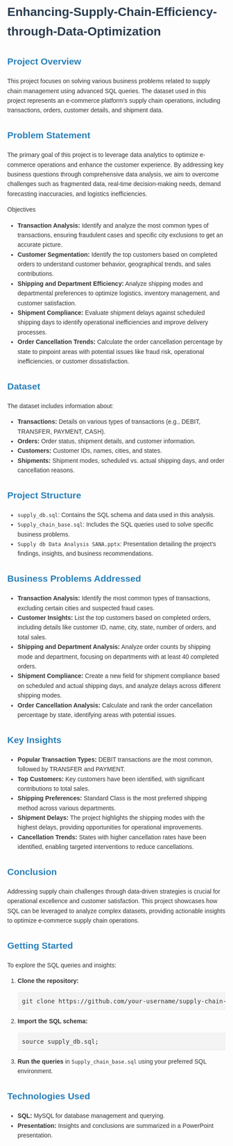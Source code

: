 <body style="font-family: Arial, sans-serif; line-height: 1.6; color: #333;">
<h1 style="color: #2c3e50;">Enhancing-Supply-Chain-Efficiency-through-Data-Optimization</h1>
<h2 style="color: #2980b9;">Project Overview</h2>
<p>This project focuses on solving various business problems related to supply chain management using advanced SQL queries. The dataset used in this project represents an e-commerce platform's supply chain operations, including transactions, orders, customer details, and shipment data.</p>
<h2 style="color: #2980b9;">Problem Statement</h2>
<p>The primary goal of this project is to leverage data analytics to optimize e-commerce operations and enhance the customer experience. By addressing key business questions through comprehensive data analysis, we aim to overcome challenges such as fragmented data, real-time decision-making needs, demand forecasting inaccuracies, and logistics inefficiencies.</p
<h2 style="color: #2980b9;">Objectives</h2>
<ul>
    <li><strong>Transaction Analysis:</strong> Identify and analyze the most common types of transactions, ensuring fraudulent cases and specific city exclusions to get an accurate picture.</li>
    <li><strong>Customer Segmentation:</strong> Identify the top customers based on completed orders to understand customer behavior, geographical trends, and sales contributions.</li>
    <li><strong>Shipping and Department Efficiency:</strong> Analyze shipping modes and departmental preferences to optimize logistics, inventory management, and customer satisfaction.</li>
    <li><strong>Shipment Compliance:</strong> Evaluate shipment delays against scheduled shipping days to identify operational inefficiencies and improve delivery processes.</li>
    <li><strong>Order Cancellation Trends:</strong> Calculate the order cancellation percentage by state to pinpoint areas with potential issues like fraud risk, operational inefficiencies, or customer dissatisfaction.</li>
</ul>
<h2 style="color: #2980b9;">Dataset</h2>
<p>The dataset includes information about:</p>
<ul>
    <li><strong>Transactions:</strong> Details on various types of transactions (e.g., DEBIT, TRANSFER, PAYMENT, CASH).</li>
    <li><strong>Orders:</strong> Order status, shipment details, and customer information.</li>
    <li><strong>Customers:</strong> Customer IDs, names, cities, and states.</li>
    <li><strong>Shipments:</strong> Shipment modes, scheduled vs. actual shipping days, and order cancellation reasons.</li>
</ul>
<h2 style="color: #2980b9;">Project Structure</h2>
<ul>
    <li><code>supply_db.sql</code>: Contains the SQL schema and data used in this analysis.</li>
    <li><code>Supply_chain_base.sql</code>: Includes the SQL queries used to solve specific business problems.</li>
    <li><code>Supply db Data Analysis SANA.pptx</code>: Presentation detailing the project's findings, insights, and business recommendations.</li>
</ul>
<h2 style="color: #2980b9;">Business Problems Addressed</h2>
<ul>
    <li><strong>Transaction Analysis:</strong> Identify the most common types of transactions, excluding certain cities and suspected fraud cases.</li>
    <li><strong>Customer Insights:</strong> List the top customers based on completed orders, including details like customer ID, name, city, state, number of orders, and total sales.</li>
    <li><strong>Shipping and Department Analysis:</strong> Analyze order counts by shipping mode and department, focusing on departments with at least 40 completed orders.</li>
    <li><strong>Shipment Compliance:</strong> Create a new field for shipment compliance based on scheduled and actual shipping days, and analyze delays across different shipping modes.</li>
    <li><strong>Order Cancellation Analysis:</strong> Calculate and rank the order cancellation percentage by state, identifying areas with potential issues.</li>
</ul>
<h2 style="color: #2980b9;">Key Insights</h2>
<ul>
    <li><strong>Popular Transaction Types:</strong> DEBIT transactions are the most common, followed by TRANSFER and PAYMENT.</li>
    <li><strong>Top Customers:</strong> Key customers have been identified, with significant contributions to total sales.</li>
    <li><strong>Shipping Preferences:</strong> Standard Class is the most preferred shipping method across various departments.</li>
    <li><strong>Shipment Delays:</strong> The project highlights the shipping modes with the highest delays, providing opportunities for operational improvements.</li>
    <li><strong>Cancellation Trends:</strong> States with higher cancellation rates have been identified, enabling targeted interventions to reduce cancellations.</li>
</ul>
<h2 style="color: #2980b9;">Conclusion</h2>
<p>Addressing supply chain challenges through data-driven strategies is crucial for operational excellence and customer satisfaction. This project showcases how SQL can be leveraged to analyze complex datasets, providing actionable insights to optimize e-commerce supply chain operations.</p>
<h2 style="color: #2980b9;">Getting Started</h2>
<p>To explore the SQL queries and insights:</p>
<ol>
    <li><strong>Clone the repository:</strong></li>
    <pre style="background-color: #f4f4f4; padding: 10px;">git clone https://github.com/your-username/supply-chain-data-analysis.git</pre>
    <li><strong>Import the SQL schema:</strong></li>
    <pre style="background-color: #f4f4f4; padding: 10px;">source supply_db.sql;</pre>
    <li><strong>Run the queries</strong> in <code>Supply_chain_base.sql</code> using your preferred SQL environment.</li>
</ol>
<h2 style="color: #2980b9;">Technologies Used</h2>
<ul>
    <li><strong>SQL:</strong> MySQL for database management and querying.</li>
    <li><strong>Presentation:</strong> Insights and conclusions are summarized in a PowerPoint presentation.</li>
</ul>
</body>
